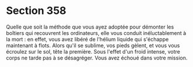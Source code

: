 # Section 358

Quelle que soit la méthode que vous ayez adoptée pour démonter 
les boîtiers qui recouvrent les ordinateurs, elle vous conduit 
inéluctablement à la mort : en effet, vous avez libéré de l'hélium 
liquide qui s'échappe maintenant à flots. Alors qu'il se sublime, 
vos pieds gèlent, et vous vous écroulez sur le sol, tête la première. 
Sous l'effet d'un froid intense, votre corps ne tarde pas à se 
désagréger. Vous avez échoué dans votre mission.